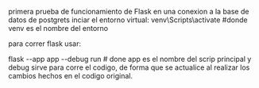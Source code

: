 primera prueba de funcionamiento de Flask en una conexion a la base de datos de postgrets
inciar el entorno virtual:
venv\Scripts\activate #donde venv es el nombre del entorno

para correr flask usar:

flask --app app --debug run # done app es el nombre del scrip principal y debug sirve para corre el codigo, de forma que se actualice al realizar los cambios hechos en el codigo original.
